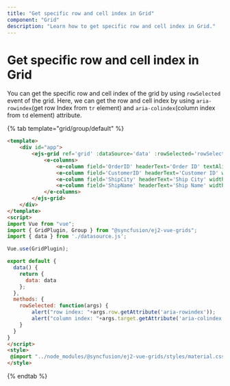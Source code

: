 ```yaml
---
title: "Get specific row and cell index in Grid"
component: "Grid"
description: "Learn how to get specific row and cell index in Grid."
---
```


# Get specific row and cell index in Grid

You can get the specific row and cell index of the grid by using `rowSelected` event of the grid. Here, we can get the row and cell index by using `aria-rowindex`(get row Index from `tr` element) and `aria-colindex`(column index from `td` element) attribute.

{% tab template="grid/group/default" %}

```html
<template>
    <div id="app">
        <ejs-grid ref='grid' :dataSource='data' :rowSelected='rowSelected' height='267px'>
            <e-columns>
                <e-column field='OrderID' headerText='Order ID' textAlign='Right' width=120></e-column>
                <e-column field='CustomerID' headerText='Customer ID' width=150></e-column>
                <e-column field='ShipCity' headerText='Ship City' width=150></e-column>
                <e-column field='ShipName' headerText='Ship Name' width=150></e-column>
            </e-columns>
        </ejs-grid>
    </div>
</template>
<script>
import Vue from "vue";
import { GridPlugin, Group } from "@syncfusion/ej2-vue-grids";
import { data } from './datasource.js';

Vue.use(GridPlugin);

export default {
  data() {
    return {
      data: data
    };
  },
  methods: {
    rowSelected: function(args) {
        alert("row index: "+args.row.getAttribute('aria-rowindex'));
        alert("column index: "+args.target.getAttribute('aria-colindex'));
    }
  }
}
</script>
<style>
 @import "../node_modules/@syncfusion/ej2-vue-grids/styles/material.css";
</style>
```

{% endtab %}
